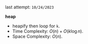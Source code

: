 last attempt: `10/24/2023`

**heap**
- heapify then loop for `k`.
- Time Complexity: $O(n) + O(k\log n)$. 
- Space Complexity: $O(n)$. 